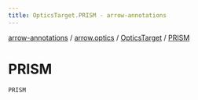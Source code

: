 ```yaml
---
title: OpticsTarget.PRISM - arrow-annotations
---
```


[arrow-annotations](../../index.html) / [arrow.optics](../index.html) / [OpticsTarget](index.html) / [PRISM](./-p-r-i-s-m.html)

# PRISM

`PRISM`